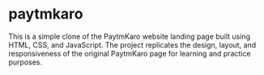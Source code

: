 # paytmkaro
This is a simple clone of the PaytmKaro website landing page built using HTML, CSS, and JavaScript. The project replicates the design, layout, and responsiveness of the original PaytmKaro page for learning and practice purposes.
